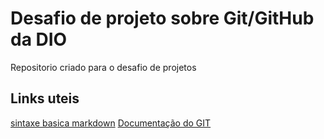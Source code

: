 # Desafio de projeto sobre Git/GitHub da DIO
Repositorio criado para o desafio de projetos

## Links uteis
[sintaxe basica markdown](https://www.markdownguide.org/)
[Documentação do GIT](https://git-scm.com/)
